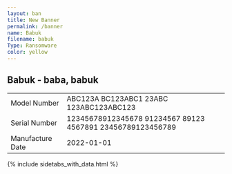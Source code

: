 ```yaml
---
layout: ban
title: New Banner
permalink: /banner
name: Babuk
filename: babuk
Type: Ransomware
color: yellow
---
```




<div class="flex h-screen border-0 border-red-500">

<div class="sidebar w-3/12 border-0 border-blue-600">
<div class="info1 h-1/2 sticky top-16 p-3 bg-gray-100 ">
<div class="maian">
    <h2 class="text-3xl font-semibold font-mono text-red-700 pb-2">
      Babuk
      <span class="text-xs text-gray-500">
        - baba, babuk
      </span>
    </h2>
<div class="bg-white shadow-sm rounded-md pt-2 pb-2 overflow-auto">
  <table class="min-w-full">
    <tbody>
      <tr class="border-0">
        <td class="py-1 px-4 max-w-xs truncate sticky left-0 bg-white text-xs font-semibold text-gray-600">Model Number</td>
        <td class="py-1 px-2 whitespace-nowrap text-xs text-gray-800">ABC123A BC123ABC1 23ABC 123ABC123ABC123</td>
      </tr>
      <tr class="border-0">
        <td class="py-1 px-4 max-w-xs truncate sticky left-0 bg-white text-xs font-semibold text-gray-600">Serial Number</td>
        <td class="py-1 px-2 whitespace-nowrap text-xs text-gray-800">12345678912345678 91234567 89123 4567891 23456789123456789</td>
      </tr>
      <tr>
        <td class="py-1 px-4 max-w-xs truncate sticky left-0 bg-white text-xs font-semibold text-gray-600">Manufacture Date</td>
        <td class="py-1 px-2 whitespace-nowrap text-xs text-gray-800">2022-01-01</td>
      </tr>
    </tbody>
  </table>
</div>
</div>
</div>

<div class="info2 h-1/4 sticky top-10 bg-orange-400">

</div>

<div class="info3 h-1/4 sticky top-10 bg-violet-300">

</div>
</div>
<div class="content pl-4 w-9/12 border-0 border-green-500">
    {% include sidetabs_with_data.html %}
  </div>
</div>
